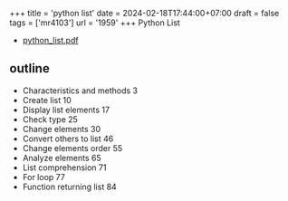 +++
title = 'python list'
date = 2024-02-18T17:44:00+07:00
draft = false
tags = ['mr4103']
url = '1959'
+++
Python List
<!--more-->

+ [python_list.pdf](https://osf.io/rxu7v)


## outline
+ Characteristics and methods 3
+ Create list 10
+ Display list elements 17
+ Check type 25
+ Change elements 30
+ Convert others to list 46
+ Change elements order 55
+ Analyze elements 65
+ List comprehension 71
+ For loop 77
+ Function returning list 84
